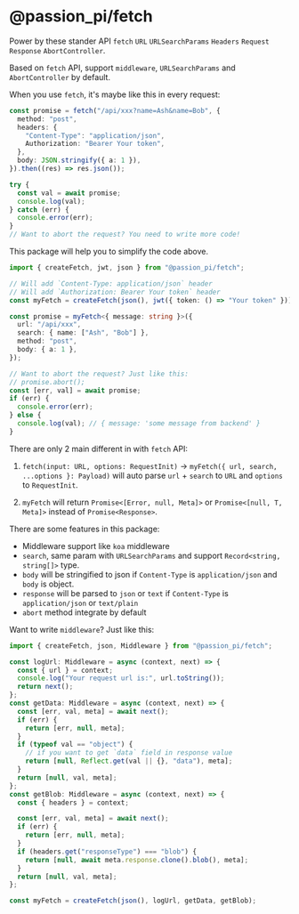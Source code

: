 # @passion_pi/fetch

Power by these stander API `fetch` `URL` `URLSearchParams` `Headers` `Request` `Response` `AbortController`.

Based on `fetch` API, support `middleware`, `URLSearchParams` and `AbortController` by default.

When you use `fetch`, it's maybe like this in every request:

```typescript
const promise = fetch("/api/xxx?name=Ash&name=Bob", {
  method: "post",
  headers: {
    "Content-Type": "application/json",
    Authorization: "Bearer Your token",
  },
  body: JSON.stringify({ a: 1 }),
}).then((res) => res.json());

try {
  const val = await promise;
  console.log(val);
} catch (err) {
  console.error(err);
}
// Want to abort the request? You need to write more code!
```

This package will help you to simplify the code above.

```typescript
import { createFetch, jwt, json } from "@passion_pi/fetch";

// Will add `Content-Type: application/json` header
// Will add `Authorization: Bearer Your token` header
const myFetch = createFetch(json(), jwt({ token: () => "Your token" }));

const promise = myFetch<{ message: string }>({
  url: "/api/xxx",
  search: { name: ["Ash", "Bob"] },
  method: "post",
  body: { a: 1 },
});

// Want to abort the request? Just like this:
// promise.abort();
const [err, val] = await promise;
if (err) {
  console.error(err);
} else {
  console.log(val); // { message: 'some message from backend' }
}
```

There are only 2 main different in with `fetch` API:

1. `fetch(input: URL, options: RequestInit)` -> `myFetch({ url, search, ...options }: Payload)` will auto parse `url` + `search` to `URL` and `options` to `RequestInit`.

2. `myFetch` will return `Promise<[Error, null, Meta]>` or `Promise<[null, T, Meta]>` instead of `Promise<Response>`.

There are some features in this package:

- Middleware support like `koa` middleware
- `search`, same param with `URLSearchParams` and support `Record<string, string[]>` type.
- `body` will be stringified to json if `Content-Type` is `application/json` and `body` is object.
- `response` will be parsed to `json` or `text` if `Content-Type` is `application/json` or `text/plain`
- `abort` method integrate by default

Want to write `middleware`? Just like this:

```typescript
import { createFetch, json, Middleware } from "@passion_pi/fetch";

const logUrl: Middleware = async (context, next) => {
  const { url } = context;
  console.log("Your request url is:", url.toString());
  return next();
};
const getData: Middleware = async (context, next) => {
  const [err, val, meta] = await next();
  if (err) {
    return [err, null, meta];
  }
  if (typeof val == "object") {
    // if you want to get `data` field in response value
    return [null, Reflect.get(val || {}, "data"), meta];
  }
  return [null, val, meta];
};
const getBlob: Middleware = async (context, next) => {
  const { headers } = context;

  const [err, val, meta] = await next();
  if (err) {
    return [err, null, meta];
  }
  if (headers.get("responseType") === "blob") {
    return [null, await meta.response.clone().blob(), meta];
  }
  return [null, val, meta];
};

const myFetch = createFetch(json(), logUrl, getData, getBlob);
```
